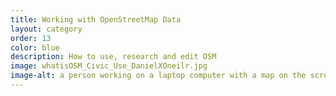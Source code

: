 ```yaml
---
title: Working with OpenStreetMap Data
layout: category
order: 13
color: blue
description: How to use, research and edit OSM
image: whatisOSM_Civic_Use_DanielXOneilr.jpg
image-alt: a person working on a laptop computer with a map on the screen
---
```

